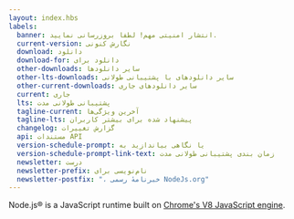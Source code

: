 ```yaml
---
layout: index.hbs
labels:
  banner: انتشار امنیتی مهم! لطفا بروزرسانی نمایید.
  current-version: نگارش کنونی
  download: دانلود
  download-for: دانلود برای
  other-downloads: سایر دانلود‌ها
  other-lts-downloads: سایر دانلود‌های با پشتیبانی طولانی
  other-current-downloads: سایر دانلودهای جاری
  current: جاری
  lts: پشتیبانی طولانی مدت
  tagline-current: آخرین ویژگی‌ها
  tagline-lts: پیشنهاد شده برای بیشتر کاربران
  changelog: گزارش تغییرات
  api: مستندات API
  version-schedule-prompt: یا نگاهی بیاندازید به
  version-schedule-prompt-link-text: زمان بندی پشتیبانی طولانی مدت
  newsletter: درست
  newsletter-prefix: نام‌نویسی برای
  newsletter-postfix: "، خبرنامهٔ رسمی NodeJs.org"
---
```


Node.js® is a JavaScript runtime built on [Chrome's V8 JavaScript engine](https://developers.google.com/v8/).

